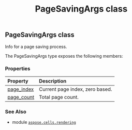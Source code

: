 ﻿---
title: PageSavingArgs class
second_title: Aspose.Cells for Python via .NET API References
description: 
type: docs
weight: 70
url: /aspose.cells.rendering/pagesavingargs/
is_root: false
---

## PageSavingArgs class

Info for a page saving process.



The PageSavingArgs type exposes the following members:

### Properties
| Property | Description |
| :- | :- |
| [page_index](/cells/python-net/aspose.cells.rendering/pagesavingargs/page_index) | Current page index, zero based. |
| [page_count](/cells/python-net/aspose.cells.rendering/pagesavingargs/page_count) | Total page count. |



### See Also
* module [`aspose.cells.rendering`](..)
